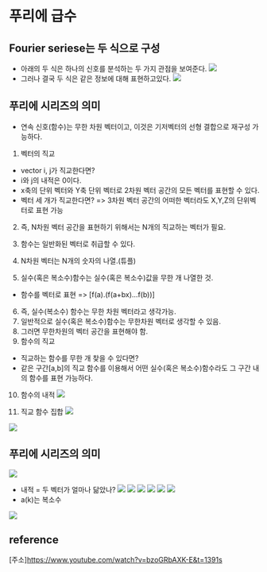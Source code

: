 # 푸리에 급수
## Fourier seriese는 두 식으로 구성
- 아래의 두 식은 하나의 신호를 분석하는 두 가지 관점을 보여준다.
![](./img/2021-04-15-14-04-13.png)
- 그러나 결국 두 식은 같은 정보에 대해 표현하고있다.
![](./img/2021-04-15-14-13-11.png)

## 푸리에 시리즈의 의미
- 연속 신호(함수)는 무한 차원 벡터이고, 이것은 기저벡터의 선형 결합으로 재구성 가능하다.
1. 벡터의 직교
- vector i, j가 직교한다면?
- i와 j의 내적은 0이다.
- x축의 단위 벡터와 Y축 단위 벡터로 2차원 벡터 공간의 모든 벡터를 표현할 수 있다.
- 벡터 세 개가 직교한다면?
=> 3차원 벡터 공간의 어떠한 벡터라도 X,Y,Z의 단위벡터로 표현 가능
2. 즉, N차원 벡터 공간을 표현하기 위해서는 N개의 직교하는 벡터가 필요.

3. 함수는 일반화된 벡터로 취급할 수 있다.
4. N차원 벡터는 N개의 숫자의 나열.(튜플)
5. 실수(혹은 복소수)함수는 실수(혹은 복소수)값을 무한 개 나열한 것.
- 함수를 벡터로 표현 => [f(a).(f(a+bx)...f(b))]
6. 즉, 실수(복소수) 함수는 무한 차원 벡터라고 생각가능.
7. 일반적으로 실수(혹은 복소수)함수는 무한차원 벡터로 생각할 수 있음.
8. 그러면 무한차원의 벡터 공간을 표현해야 함.
9. 함수의 직교
- 직교하는 함수를 무한 개 찾을 수 있다면?
- 같은 구간[a,b]의 직교 함수를 이용해서 어떤 실수(혹은 복소수)함수라도 그 구간 내의 함수를 표현 가능하다.
10. 함수의 내적
![](./img/2021-04-15-14-11-45.png)<br>

11. 직교 함수 집합
![](./img/2021-04-15-14-12-10.png)<br>

![](./img/2021-04-15-14-12-43.png)

## 푸리에 시리즈의 의미

![](./img/2021-04-15-14-17-09.png)
- 내적 = 두 벡터가 얼마나 닮았나?
![](./img/2021-04-15-14-17-24.png)
![](./img/2021-04-15-14-17-39.png)
![](./img/2021-04-15-14-18-47.png)
![](./img/2021-04-15-14-19-08.png)
![](./img/2021-04-15-14-19-33.png)
![](./img/2021-04-15-14-20-36.png)
- a(k)는 복소수

![](./img/2021-04-15-14-21-04.png)
## reference
[주소]https://www.youtube.com/watch?v=bzoGRbAXK-E&t=1391s
